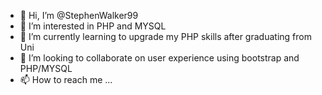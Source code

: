 - 👋 Hi, I’m @StephenWalker99
- 👀 I’m interested in PHP and MYSQL
- 🌱 I’m currently learning to upgrade my PHP skills after graduating from Uni
- 💞️ I’m looking to collaborate on user experience using bootstrap and PHP/MYSQL
- 📫 How to reach me ...

<!---
StephenWalker99/StephenWalker99 is a ✨ special ✨ repository because its `README.md` (this file) appears on your GitHub profile.
You can click the Preview link to take a look at your changes.
--->
